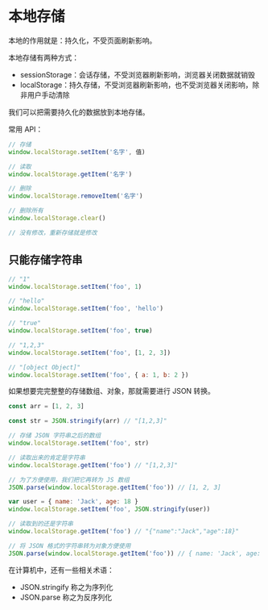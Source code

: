 # 本地存储

本地的作用就是：持久化，不受页面刷新影响。

本地存储有两种方式：

- sessionStorage：会话存储，不受浏览器刷新影响，浏览器关闭数据就销毁
- localStorage：持久存储，不受浏览器刷新影响，也不受浏览器关闭影响，除非用户手动清除

我们可以把需要持久化的数据放到本地存储。

常用 API：

```js
// 存储
window.localStorage.setItem('名字', 值)

// 读取
window.localStorage.getItem('名字')

// 删除
window.localStorage.removeItem('名字')

// 删除所有
window.localStorage.clear()

// 没有修改，重新存储就是修改
```

## 只能存储字符串

```js
// "1"
window.localStorage.setItem('foo', 1)

// "hello"
window.localStorage.setItem('foo', 'hello')

// "true"
window.localStorage.setItem('foo', true)

// "1,2,3"
window.localStorage.setItem('foo', [1, 2, 3])

// "[object Object]"
window.localStorage.setItem('foo', { a: 1, b: 2 })
```

如果想要完完整整的存储数组、对象，那就需要进行 JSON 转换。

```js
const arr = [1, 2, 3]

const str = JSON.stringify(arr) // "[1,2,3]"

// 存储 JSON 字符串之后的数组
window.localStorage.setItem('foo', str)

// 读取出来的肯定是字符串
window.localStorage.getItem('foo') // "[1,2,3]"

// 为了方便使用，我们把它再转为 JS 数组
JSON.parse(window.localStorage.getItem('foo')) // [1, 2, 3]
```

```js
var user = { name: 'Jack', age: 18 }
window.localStorage.setItem('foo', JSON.stringify(user))

// 读取到的还是字符串
window.localStorage.getItem('foo') // "{"name":"Jack","age":18}"

// 将 JSON 格式的字符串转为对象方便使用
JSON.parse(window.localStorage.getItem('foo')) // { name: 'Jack', age: 18 }
```

在计算机中，还有一些相关术语：

- JSON.stringify 称之为序列化
- JSON.parse 称之为反序列化